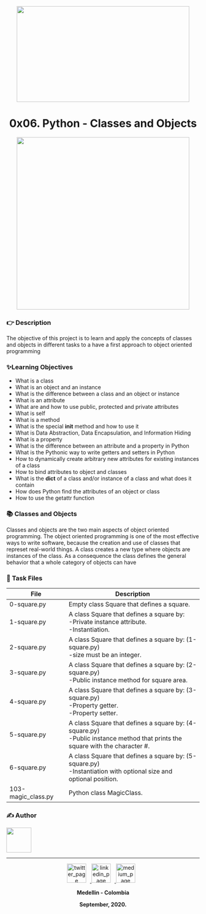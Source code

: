 <p align="center">
<img src="https://tctechcrunch2011.files.wordpress.com/2015/11/holberton-logo-horizontal.jpg" width="450" height="250">	
<h1 align="center"> 0x06. Python - Classes and Objects</h1>


<p align="center"><img src="https://i.pinimg.com/originals/8a/9c/1e/8a9c1e61caf2b857951dce42023445d0.jpg" width="450"/> </p>

<h3> 👉 Description</h3>
<p>The objective of this project is to learn and apply the concepts of classes and objects in different tasks to a have a first approach to object oriented programming</p>

<h3> ✨Learning Objectives</h3>

- What is a class
- What is an object and an instance
- What is the difference between a class and an object or instance
- What is an attribute
- What are and how to use public, protected and private attributes
- What is self
- What is a method
- What is the special __init__ method and how to use it
- What is Data Abstraction, Data Encapsulation, and Information Hiding
- What is a property
- What is the difference between an attribute and a property in Python
- What is the Pythonic way to write getters and setters in Python
- How to dynamically create arbitrary new attributes for existing instances of a class
- How to bind attributes to object and classes
- What is the __dict__ of a class and/or instance of a class and what does it contain
- How does Python find the attributes of an object or class
- How to use the getattr function

<h3> 📚 Classes and Objects</h3>
<p>Classes and objects are the two main aspects of object oriented programming. The object oriented programming is one of the most effective ways to write software, because the creation and use of classes that represet real-world things.
A class creates a new type where objects are instances of the class. As a consequence the class defines the general behavior that a whole category of objects can have
</p>


<h3> 📝 Task Files </h3>

 File        | Description |
| ----------- | ----------- |
|0-square.py   | Empty class Square that defines a square.|
|1-square.py   | A class Square that defines a square by:<br>-Private instance attribute.<br>-Instantiation.|
|2-square.py   | A class Square that defines a square by: (1-square.py)<br>-size must be an integer.|
|3-square.py   | A class Square that defines a square by: (2-square.py)<br>-Public instance method for square area.|
|4-square.py  | A class Square that defines a square by: (3-square.py)<br>-Property getter.<br>-Property setter.|
|5-square.py    | A class Square that defines a square by: (4-square.py)<br>-Public instance method that prints the square with the character #.|
|6-square.py    | A class Square that defines a square by: (5-square.py)<br>-Instantiation with optional size and optional position.|
|103-magic_class.py  | Python class MagicClass.|


<h3> ✍ Author</h3>

<a href="https://github.com/valen2510" target="_blank">
        <img src="https://lh3.googleusercontent.com/5ZQzFXbdhd1IHTWSJqeeIEBHIL_5xoRqxrhvU9aa9FmxZ08aO-6xyXhr9E9KCCgLCLqbRly8oJoU1E5AbavmYfmzNwb7mNBQRDKJo0xLyWKv4AE5TsD2r58YaoncX0UuoYxZarA5qYfqi_8GdgJRyfAt_Lhu46VdStoiO8nLM5NoKQ_oQ9zVwFWoRPlzlzAcYoRyRs8sfHsWD0FuWf3dFYZYveMgXKfV4W-AvFk9Sp5QdbdokiSMfoAnIt8LZkaPRf12Q3_3-1GMHKenR1zrdUmXnbABwnia15n79NcJIQyIZeO5GMWdtMMGTcjccCBNZvEjG8WTzVrn_k14XFf3O9XHLXLo8HLMXaW4pyg0jJAbD0fRb8jYhdxSxiuDa7JzXqn7vj2sog_GxMWghhrBuUsEPnW7fAcmcwpVwm_szA75I2886Dg36rpUPvozmn_M5rocqi192YDpIayHkuepN_dHBmlFxdTqtz-NdoT3tPPCx9-NfXJdKO_vixgA34arpdCr0grest9Yy5zC0WEQydDkVXUfiz-NCA7CBqBvsLBbQnRKr9q0c6CBMyVd1FTKJbGJmOs-JkxTf6gGnKWang-HXyUCgFcAB2BnhSp23G3CaNkFNqD94TmWwc2QXycy72vM3jpnTpFcbDMpsETBNl64YzZ6QE9jqqCfBebKzBcp3XsAb9fRpPpAPUDS=w422-h415-no?authuser=0" style="float: center; margin-right: 10px" height="65" width="65">
</a>

---

<p align="center">
        <a href="https://twitter.com/DaftVal" target="_blank">
            <img alt="twitter_page" src="https://github.com/gedafu/readme-template/blob/master/images/twitter.png" style="float: center; margin-right: 10px" height="50" width="50">
        </a>
        <a href="https://www.linkedin.com/in/valentina-ramirez-8b2806138/" target="_blank">
            <img alt="linkedin_page" src="https://github.com/gedafu/readme-template/blob/master/images/linkedin.png" style="float: center; margin-right: 10px" height="50"  width="50">
        </a>
        <a href="https://medium.com/@1826" target="_blank">
            <img alt="medium_page" src="https://github.com/gedafu/readme-template/blob/master/images/medium.png" style="float: center; margin-right: 10px" height="50" width="50">
        </a>
<br>
<p align="center">
<b>Medellin - Colombia<b><br>
</p>
<p align="center">
<b>September, 2020.<b>
</p>